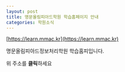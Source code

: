 ```yaml
---
layout: post
title: 명문올림피아드학원 학습홈페이지 안내
categories: 학원소식
---
```


[https://learn.mmac.kr](https://learn.mmac.kr)

명문올림피아드정보처리학원  학습홈피입니다.

위 주소를 **클릭**하세요
